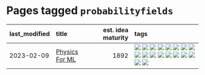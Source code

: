 # Pages tagged `probabilityfields`

|last_modified|title|est. idea maturity|tags
|:---|:---|---:|:---|
|2023-02-09|[Physics For ML](../physics_for_ml.md)|1892|[![](https://img.shields.io/badge/tag-brownianmotion-dad82b)](../tags/brownianmotion.md) [![](https://img.shields.io/badge/tag-curriculum-35d420)](../tags/curriculum.md) [![](https://img.shields.io/badge/tag-curvature-32d44f)](../tags/curvature.md) [![](https://img.shields.io/badge/tag-education-fe4dc)](../tags/education.md) [![](https://img.shields.io/badge/tag-eigenvectors-d5ffe)](../tags/eigenvectors.md) [![](https://img.shields.io/badge/tag-gaugetheory-a68128)](../tags/gaugetheory.md) [![](https://img.shields.io/badge/tag-grouptheory-b4243e)](../tags/grouptheory.md) [![](https://img.shields.io/badge/tag-machinelearning-b7fb0)](../tags/machinelearning.md) [![](https://img.shields.io/badge/tag-manifolds-b25b5)](../tags/manifolds.md) [![](https://img.shields.io/badge/tag-ode-76bb24)](../tags/ode.md) [![](https://img.shields.io/badge/tag-optimization-96f021)](../tags/optimization.md) [![](https://img.shields.io/badge/tag-pde-496a1)](../tags/pde.md) [![](https://img.shields.io/badge/tag-physics-683f3)](../tags/physics.md) [![](https://img.shields.io/badge/tag-probabilityfields-96bcc)](../tags/probabilityfields.md) [![](https://img.shields.io/badge/tag-quantummechanics-77485f)](../tags/quantummechanics.md) [![](https://img.shields.io/badge/tag-relativity-e839f4)](../tags/relativity.md) [![](https://img.shields.io/badge/tag-tensorcalculus-b08442)](../tags/tensorcalculus.md) [![](https://img.shields.io/badge/tag-textbook-e6ab9)](../tags/textbook.md)|